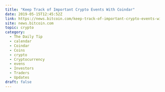 ```yaml
---
title: "Keep Track of Important Crypto Events With Coindar"
date: 2019-05-15T12:45:52Z
link: https://news.bitcoin.com/keep-track-of-important-crypto-events-with-coindar/?utm_medium=RSS&utm_source=hune
site: news.bitcoin.com
topic: crypto
category:
  - The Daily Tip
  - calendar
  - Coindar
  - Coins
  - crypto
  - Cryptocurrency
  - evens
  - Investors
  - Traders
  - Updates
draft: false
---
```

